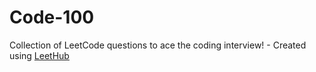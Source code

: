 # Code-100
Collection of LeetCode questions to ace the coding interview! - Created using [LeetHub](https://github.com/QasimWani/LeetHub)

